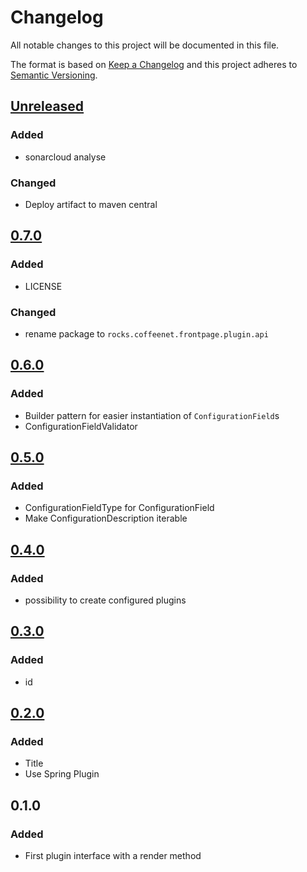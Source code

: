 # Changelog
All notable changes to this project will be documented in this file.

The format is based on [Keep a Changelog](http://keepachangelog.com/en/1.0.0/)
and this project adheres to [Semantic Versioning](http://semver.org/spec/v2.0.0.html).

## [Unreleased]
### Added
- sonarcloud analyse

### Changed
- Deploy artifact to maven central


## [0.7.0]
### Added
- LICENSE

### Changed
- rename package to `rocks.coffeenet.frontpage.plugin.api`


## [0.6.0]
### Added
- Builder pattern for easier instantiation of `ConfigurationField`s
- ConfigurationFieldValidator


## [0.5.0]
### Added
- ConfigurationFieldType for ConfigurationField
- Make ConfigurationDescription iterable


## [0.4.0]
### Added
- possibility to create configured plugins


## [0.3.0]
### Added
- id


## [0.2.0]
### Added
- Title
- Use Spring Plugin


## 0.1.0
### Added
- First plugin interface with a render method


[Unreleased]: https://github.com/coffeenet/coffeenet-frontpage-plugin-api/compare/0.7.0...HEAD
[0.7.0]: https://github.com/coffeenet/coffeenet-frontpage-plugin-api/compare/0.6.0...0.7.0
[0.6.0]: https://github.com/coffeenet/coffeenet-frontpage-plugin-api/compare/0.5.0...0.6.0
[0.5.0]: https://github.com/coffeenet/coffeenet-frontpage-plugin-api/compare/0.4.0...0.5.0
[0.4.0]: https://github.com/coffeenet/coffeenet-frontpage-plugin-api/compare/0.3.0...0.4.0
[0.3.0]: https://github.com/coffeenet/coffeenet-frontpage-plugin-api/compare/0.2.0...0.3.0
[0.2.0]: https://github.com/coffeenet/coffeenet-frontpage-plugin-api/compare/0.1.0...0.2.0
